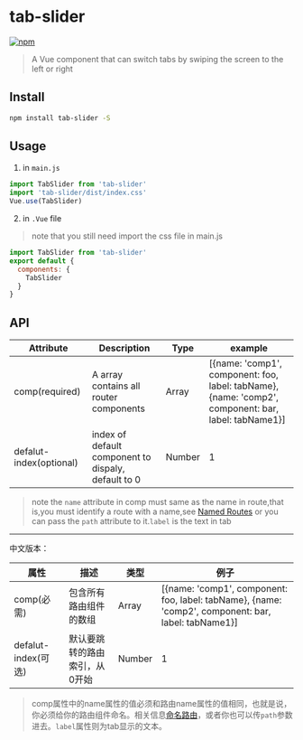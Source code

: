 # tab-slider
[![npm](https://img.shields.io/npm/v/tab-slider.svg)](https://www.npmjs.com/package/tab-slider)
> A Vue component that can switch tabs by swiping the screen to the left or right


## Install
``` bash
npm install tab-slider -S
```
## Usage
1. in `main.js`
``` js
import TabSlider from 'tab-slider'
import 'tab-slider/dist/index.css'
Vue.use(TabSlider)
```
2. in `.Vue` file
> note that you still need import the css file in main.js
``` js
import TabSlider from 'tab-slider'
export default {
  components: {
    TabSlider
  }
}
```
## API
Attribute | Description | Type | example
----|---|---|---
comp(required)|A array contains all router components|Array|[{name: 'comp1', component: foo, label: tabName}, {name: 'comp2', component: bar, label: tabName1}]
defalut-index(optional)|index of default component to dispaly, default to 0|Number| 1
> note the `name` attribute in comp must same as the name in route,that is,you must identify a route with a name,see [Named Routes](https://router.vuejs.org/en/essentials/named-routes.html#) or you can pass the `path` attribute to it.`label` is the text in tab
---
中文版本：

属性 | 描述 | 类型 | 例子
----|---|---|---
comp(必需)|包含所有路由组件的数组|Array|[{name: 'comp1', component: foo, label: tabName}, {name: 'comp2', component: bar, label: tabName1}]
defalut-index(可选)|默认要跳转的路由索引，从0开始|Number| 1
> comp属性中的name属性的值必须和路由name属性的值相同，也就是说，你必须给你的路由组件命名。相关信息[命名路由](https://router.vuejs.org/zh-cn/essentials/named-routes.html#)，或者你也可以传`path`参数进去。`label`属性则为tab显示的文本。
